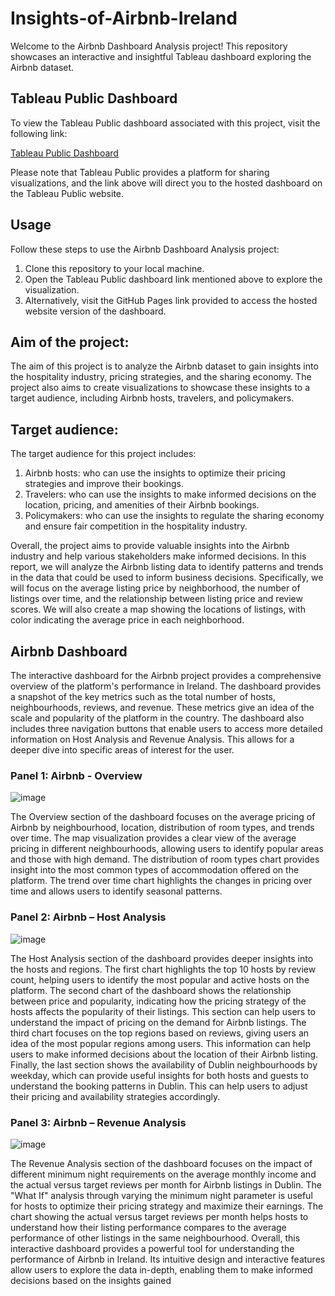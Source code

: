 # Insights-of-Airbnb-Ireland

Welcome to the Airbnb Dashboard Analysis project! This repository showcases an interactive and insightful Tableau dashboard exploring the Airbnb dataset.

## Tableau Public Dashboard

To view the Tableau Public dashboard associated with this project, visit the following link:

[Tableau Public Dashboard](https://public.tableau.com/app/profile/ajith.vernekar/viz/InsightsofAirbnb-Ireland/Airbnb-Overview)

Please note that Tableau Public provides a platform for sharing visualizations, and the link above will direct you to the hosted dashboard on the Tableau Public website.

## Usage

Follow these steps to use the Airbnb Dashboard Analysis project:

1. Clone this repository to your local machine.
2. Open the Tableau Public dashboard link mentioned above to explore the visualization.
3. Alternatively, visit the GitHub Pages link provided to access the hosted website version of the dashboard.

## Aim of the project:
The aim of this project is to analyze the Airbnb dataset to gain insights into the hospitality industry, pricing strategies, and the sharing economy. The project also aims to create visualizations to showcase these insights to a target audience, including Airbnb hosts, travelers, and policymakers.

## Target audience:
The target audience for this project includes:
1.	Airbnb hosts: who can use the insights to optimize their pricing strategies and improve their bookings.
2.	Travelers: who can use the insights to make informed decisions on the location, pricing, and amenities of their Airbnb bookings.
3.	Policymakers: who can use the insights to regulate the sharing economy and ensure fair competition in the hospitality industry.

Overall, the project aims to provide valuable insights into the Airbnb industry and help various stakeholders make informed decisions.
In this report, we will analyze the Airbnb listing data to identify patterns and trends in the data that could be used to inform business decisions. Specifically, we will focus on the average listing price by neighborhood, the number of listings over time, and the relationship between listing price and review scores. We will also create a map showing the locations of listings, with color indicating the average price in each neighborhood.

## Airbnb Dashboard

The interactive dashboard for the Airbnb project provides a comprehensive overview of the platform's performance in Ireland. The dashboard provides a snapshot of the key metrics such as the total number of hosts, neighbourhoods, reviews, and revenue. These metrics give an idea of the scale and popularity of the platform in the country. The dashboard also includes three navigation buttons that enable users to access more detailed information on Host Analysis and Revenue Analysis. This allows for a deeper dive into specific areas of interest for the user.

### Panel 1: Airbnb - Overview
![image](https://github.com/ajithvernekar/Insights-of-Airbnb-Ireland/assets/62662752/31026401-be62-4b99-89ac-2891317fbf0e)
 
The Overview section of the dashboard focuses on the average pricing of Airbnb by neighbourhood, location, distribution of room types, and trends over time. The map visualization provides a clear view of the average pricing in different neighbourhoods, allowing users to identify popular areas and those with high demand. The distribution of room types chart provides insight into the most common types of accommodation offered on the platform. The trend over time chart highlights the changes in pricing over time and allows users to identify seasonal patterns.

### Panel 2: Airbnb – Host Analysis
![image](https://github.com/ajithvernekar/Insights-of-Airbnb-Ireland/assets/62662752/795d99c0-ff28-4c68-978d-7415577fbc5a)
 
The Host Analysis section of the dashboard provides deeper insights into the hosts and regions. The first chart highlights the top 10 hosts by review count, helping users to identify the most popular and active hosts on the platform. The second chart of the dashboard shows the relationship between price and popularity, indicating how the pricing strategy of the hosts affects the popularity of their listings. This section can help users to understand the impact of pricing on the demand for Airbnb listings.
The third chart focuses on the top regions based on reviews, giving users an idea of the most popular regions among users. This information can help users to make informed decisions about the location of their Airbnb listing. Finally, the last section shows the availability of Dublin neighbourhoods by weekday, which can provide useful insights for both hosts and guests to understand the booking patterns in Dublin. This can help users to adjust their pricing and availability strategies accordingly.

### Panel 3: Airbnb – Revenue Analysis
![image](https://github.com/ajithvernekar/Insights-of-Airbnb-Ireland/assets/62662752/7f7f9b3f-b034-4775-a7fd-ffba22960a14)
 
The Revenue Analysis section of the dashboard focuses on the impact of different minimum night requirements on the average monthly income and the actual versus target reviews per month for Airbnb listings in Dublin.
The "What If" analysis through varying the minimum night parameter is useful for hosts to optimize their pricing strategy and maximize their earnings. The chart showing the actual versus target reviews per month helps hosts to understand how their listing performance compares to the average performance of other listings in the same neighbourhood.
Overall, this interactive dashboard provides a powerful tool for understanding the performance of Airbnb in Ireland. Its intuitive design and interactive features allow users to explore the data in-depth, enabling them to make informed decisions based on the insights gained


